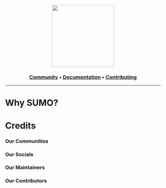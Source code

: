 <div
  align="center"
>

<img height=200 src="https://sumofiber.com/wp-content/uploads/2022/11/Untitled-1-1-1024x512.png" />
<h3>
<a href="" >Community</a>
<span> • </span>
<a href="" >Documentation</a>
<span> • </span>
<a href="" >Contributing</a>
</h3>

</div>

---

# Why SUMO?

# Credits

### Our Communities

### Our Socials

### Our Maintainers

### Our Contributors

[sumo3]: https://sumofiber.com/wp-content/uploads/2022/11/Untitled-1-1-1024x512.png
[sumo2]: https://sumosushionline.com/images/logo.png
[sumo]: https://seeklogo.com/images/S/sumo-logo-B3330E6C5F-seeklogo.com.png
[g-sd]: https://avatars.githubusercontent.com/u/96849112?s=400&u=5f03427817576fb8a23c9d59e34c1a5c34dbddd6&v=4
